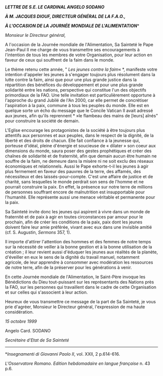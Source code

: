 ***LETTRE DE S.E. LE CARDINAL ANGELO SODANO***

***À M. JACQUES DIOUF, DIRECTEUR GÉNÉRAL DE LA F.A.O.,***

***À L'OCCASION DE LA JOURNÉE MONDIALE DE L'ALIMENTATION****

*Monsieur le Directeur général,*

A l'occasion de la Journée mondiale de l'Alimentation, Sa Sainteté le Pape Jean-Paul II me charge de vous transmettre ses encouragements à l'intention de tous les membres de votre Organisation, pour leur action en faveur de ceux qui souffrent de la faim dans le monde.

Le thème retenu cette année, " *Les jeunes contre la faim*« *, manifeste votre intention d'appeler les jeunes à s'engager toujours plus résolument dans la lutte contre la faim, ainsi que pour une plus grande justice dans la répartition des bénéfices du développement et pour une plus grande solidarité entre les nations, perspective qui constitue l'un des objectifs primordiaux de la FAO. Une telle invitation est particulièrement opportune à l'approche du grand Jubilé de l'An 2000, car elle permet de concrétiser l'aspiration à la paix, commune à tous les peuples du monde. Elle est en quelque sorte un écho du message que le Concile Vatican II avait adressé aux jeunes, afin qu'ils reprennent * »le flambeau des mains de [leurs] aînés" pour construire la société de demain.

L'Eglise encourage les protagonistes de la société à être toujours plus attentifs aux personnes et aux peuples, dans le respect de la dignité, de la liberté et des droits de chacun. Elle fait confiance à la jeunesse qui, porteuse d'idéal, pleine d'énergie et soucieuse de « dilater » son coeur aux dimensions du monde, saura poser des gestes prophétiques et créer des chaînes de solidarité et de fraternité, afin que demain aucun être humain ne souffre de la faim, ne demeure dans la misère ni ne soit exclu des réseaux économiques et relationnels. Aussi le Pape exhorte-t-il les jeunes à agir plus fermement en faveur des pauvres de la terre, des affamés, des nécessiteux et des laissés-pour-compte. C'est une affaire de justice et de charité, sans lesquelles le monde perdrait son sens de l'homme et ne pourrait construire la paix. En effet, la présence sur notre terre de millions de personnes souffrant encore de malnutrition est insupportable pour l'humanité. Elle représente aussi une menace véritable et permanente pour la paix.

Sa Sainteté invite donc les jeunes qui aspirent à vivre dans un monde de fraternité et de paix à agir en toutes circonstances par amour pour le prochain, afin de créer les conditions de la paix, paix dont les jeunes doivent faire leur amie préférée, vivant avec eux dans une invisible amitié (cf. S. Augustin, *Sermons* 357, 1).

Il importe d'attirer l'attention des hommes et des femmes de notre temps sur la nécessité de veiller à la bonne gestion et à la bonne utilisation de la création ; il leur revient aussi d'éduquer les jeunes aux réalités de la planète, d'éveiller en eux le sens de la dignité du travail manuel, notamment agricole, de leur apprendre à consommer avec modération les ressources de notre terre, afin de la préserver pour les générations à venir.

En cette Journée mondiale de l'Alimentation, le Saint-Père invoque les Bénédictions du Dieu tout-puissant sur les représentants des Nations près la FAO, sur les personnes qui travaillent dans le cadre de cette Organisation et sur celles qui s'associent à leur action.

Heureux de vous transmettre ce message de la part de Sa Sainteté, je vous prie d'agréer, Monsieur le Directeur général, l'expression de ma haute considération.

*15 octobre 1999*

Angelo Card. SODANO

*Secrétaire d'Etat de Sa Sainteté*

* * *

**Insegnamenti di Giovanni Paolo II*, vol. XXII, 2 p.614-616.

*L'Osservatore Romano. Edition hebdomadaire en langue française* n. 43 p.6.